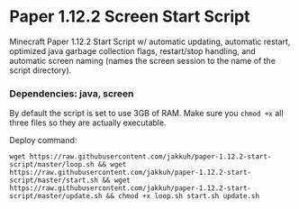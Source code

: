 # Paper 1.12.2 Screen Start Script
Minecraft Paper 1.12.2 Start Script w/ automatic updating, automatic restart, optimized java garbage collection flags, restart/stop handling, and automatic screen naming (names the screen session to the name of the script directory).


### Dependencies: java, screen

By default the script is set to use 3GB of RAM. Make sure you `chmod +x` all three files so they are actually executable.


Deploy command:

```
wget https://raw.githubusercontent.com/jakkuh/paper-1.12.2-start-script/master/loop.sh && wget https://raw.githubusercontent.com/jakkuh/paper-1.12.2-start-script/master/start.sh && wget https://raw.githubusercontent.com/jakkuh/paper-1.12.2-start-script/master/update.sh && chmod +x loop.sh start.sh update.sh
```
